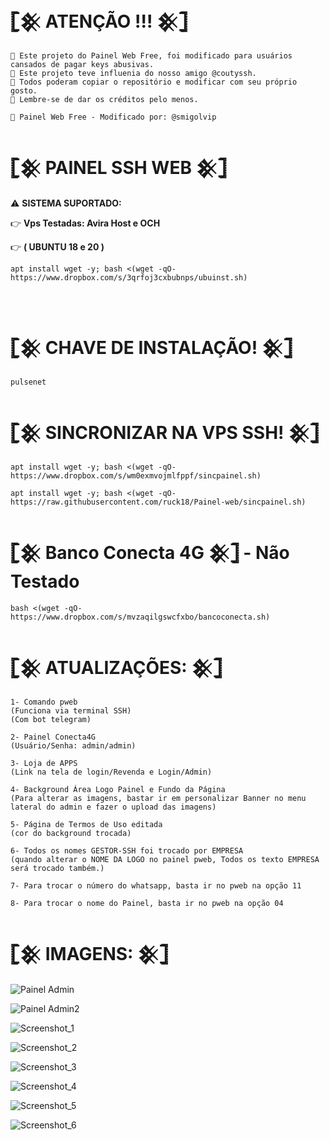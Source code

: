 # 𓊈𒆜 ATENÇÃO !!! 𒆜𓊉
```
📍 Este projeto do Painel Web Free, foi modificado para usuários cansados de pagar keys abusivas.
📍 Este projeto teve influenia do nosso amigo @coutyssh.
📍 Todos poderam copiar o repositório e modificar com seu próprio gosto.
📍 Lembre-se de dar os créditos pelo menos.

📱 Painel Web Free - Modificado por: @smigolvip
```

#  𓊈𒆜 PAINEL SSH WEB 𒆜𓊉

⚠ <b>SISTEMA SUPORTADO:</b>
</br>

👉 <b>Vps Testadas: Avira Host e OCH</b>

👉 <b>( UBUNTU 18 e 20 )</b>

```
apt install wget -y; bash <(wget -qO- https://www.dropbox.com/s/3qrfoj3cxbubnps/ubuinst.sh)
```
</br>

# 𓊈𒆜 CHAVE DE INSTALAÇÃO! 𒆜𓊉
```
pulsenet
```

# 𓊈𒆜 SINCRONIZAR NA VPS SSH! 𒆜𓊉
```
apt install wget -y; bash <(wget -qO- https://www.dropbox.com/s/wm0exmvojmlfppf/sincpainel.sh)

apt install wget -y; bash <(wget -qO- https://raw.githubusercontent.com/ruck18/Painel-web/sincpainel.sh)

```

# 𓊈𒆜 Banco Conecta 4G 𒆜𓊉 - Não Testado
```
bash <(wget -qO- https://www.dropbox.com/s/mvzaqilgswcfxbo/bancoconecta.sh)

```

# 𓊈𒆜 ATUALIZAÇÕES: 𒆜𓊉
```
1- Comando pweb
(Funciona via terminal SSH)
(Com bot telegram)

2- Painel Conecta4G 
(Usuário/Senha: admin/admin)

3- Loja de APPS 
(Link na tela de login/Revenda e Login/Admin)

4- Background Área Logo Painel e Fundo da Página
(Para alterar as imagens, bastar ir em personalizar Banner no menu lateral do admin e fazer o upload das imagens)

5- Página de Termos de Uso editada
(cor do background trocada)

6- Todos os nomes GESTOR-SSH foi trocado por EMPRESA
(quando alterar o NOME DA LOGO no painel pweb, Todos os texto EMPRESA será trocado também.)

7- Para trocar o número do whatsapp, basta ir no pweb na opção 11

8- Para trocar o nome do Painel, basta ir no pweb na opção 04
```

# 𓊈𒆜 IMAGENS: 𒆜𓊉

![Painel Admin](https://i.postimg.cc/44h2JKL7/Screenshot-1.png)

![Painel Admin2](https://i.postimg.cc/NM2DfV4q/Screenshot-6.png)

![Screenshot_1](https://i.postimg.cc/Vsj9GXZR/Screenshot-7.png)

![Screenshot_2](https://i.postimg.cc/x1r2fD3Y/Screenshot-8.png)

![Screenshot_3](https://i.postimg.cc/rwQ2S0Ly/Screenshot-9.png)

![Screenshot_4](https://i.postimg.cc/yNktcLPn/Screenshot-10.png)

![Screenshot_5](https://i.postimg.cc/cLjXy0RM/Screenshot-12.png)

![Screenshot_6](https://i.postimg.cc/jjP6pNdt/Screenshot-13.png)

